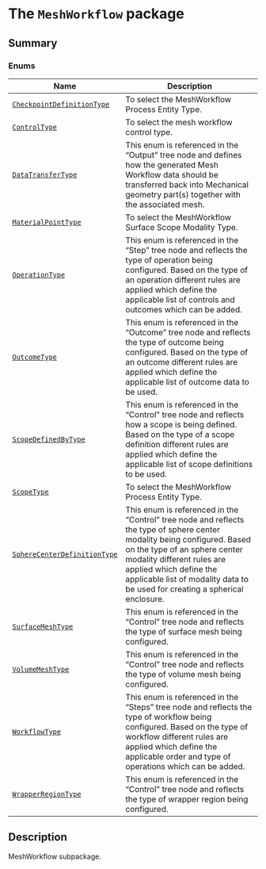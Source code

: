 # The `MeshWorkflow` package

<a id="summary"></a>

## Summary

### Enums

| Name | Description |
|------------------------------------------------------------------------------------------|--------------------------------------------------------------------------------------------------------------------------------------------------------------------------------------------------------------------------------------------------------------------------------------------------|
| [`CheckpointDefinitionType`](CheckpointDefinitionType.md#CheckpointDefinitionType)       | To select the MeshWorkflow Process Entity Type.                                                                                                                                                                                                                                                  |
| [`ControlType`](ControlType.md#ControlType)                                              | To select the mesh workflow control type.                                                                                                                                                                                                                                                        |
| [`DataTransferType`](DataTransferType.md#DataTransferType)                               | This enum is referenced in the “Output” tree node and defines how the generated Mesh Workflow data should be transferred back into Mechanical geometry part(s) together with the associated mesh.                                                                                                |
| [`MaterialPointType`](MaterialPointType.md#MaterialPointType)                            | To select the MeshWorkflow Surface Scope Modality Type.                                                                                                                                                                                                                                          |
| [`OperationType`](OperationType.md#OperationType)                                        | This enum is referenced in the “Step” tree node and reflects the type of operation being configured. Based on the type of an operation different rules are applied which define the applicable list of controls and outcomes which can be added.                                                 |
| [`OutcomeType`](OutcomeType.md#OutcomeType)                                              | This enum is referenced in the “Outcome” tree node and reflects the type of outcome being configured. Based on the type of an outcome different rules are applied which define the applicable list of outcome data to be used.                                                                   |
| [`ScopeDefinedByType`](ScopeDefinedByType.md#ScopeDefinedByType)                         | This enum is referenced in the “Control” tree node and reflects how a scope is being defined. Based on the type of a scope definition different rules are applied which define the applicable list of scope definitions to be used.                                                              |
| [`ScopeType`](ScopeType.md#ScopeType)                                                    | To select the MeshWorkflow Process Entity Type.                                                                                                                                                                                                                                                  |
| [`SphereCenterDefinitionType`](SphereCenterDefinitionType.md#SphereCenterDefinitionType) | This enum is referenced in the “Control” tree node and reflects the type of sphere center modality being configured. Based on the type of an sphere center modality different rules are applied which define the applicable list of modality data to be used for creating a spherical enclosure. |
| [`SurfaceMeshType`](SurfaceMeshType.md#SurfaceMeshType)                                  | This enum is referenced in the “Control” tree node and reflects the type of surface mesh being configured.                                                                                                                                                                                       |
| [`VolumeMeshType`](VolumeMeshType.md#VolumeMeshType)                                     | This enum is referenced in the “Control” tree node and reflects the type of volume mesh being configured.                                                                                                                                                                                        |
| [`WorkflowType`](WorkflowType.md#WorkflowType)                                           | This enum is referenced in the “Steps” tree node and reflects the type of workflow being configured. Based on the type of workflow different rules are applied which define the applicable order and type of operations which can be added.                                                      |
| [`WrapperRegionType`](WrapperRegionType.md#WrapperRegionType)                            | This enum is referenced in the “Control” tree node and reflects the type of wrapper region being configured.                                                                                                                                                                                     |

<a id="description"></a>

## Description

MeshWorkflow subpackage.

<!-- !! processed by numpydoc !! -->
